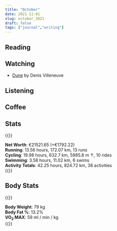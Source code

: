 ```yaml
---
title: "October"
date: 2021-11-01
slug: october_2021
draft: false
tags: ["journal","writing"]
---
```


## Reading


## Watching

- [Dune](https://www.imdb.com/title/tt1160419/) by Denis Villeneuve

## Listening

## Coffee


## Stats

{{<rawhtml>}}
<div><b>Net Worth</b>: €21521.65 (<span class="green">+€1792.22</span>)</div>
<div><b>Running</b>:
  13.56 hours, 172.07 km, 13 runs
</div>
<div><b>Cycling</b>:
  19.98 hours, 632.7 km, 5985.8 m ↑, 10 rides
</div>
<div><b>Swimming</b>:
  3.58 hours, 11.02 km, 6 swims
</div>
<div><b>Activity Totals</b>:
  42.25 hours, 824.72 km, 38 activities
</div>
{{</rawhtml>}}

## Body Stats

{{<rawhtml>}}
<div><b>Body Weight</b>: 79 kg</div>
<div><b>Body Fat %</b>: 13.2%</div>
<div><b>VO<sub>2</sub> MAX</b>: 59 ml / min / kg</div>
{{</rawhtml>}}
